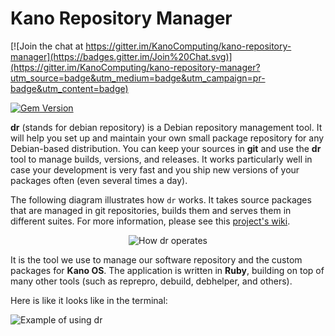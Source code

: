 # Kano Repository Manager

[![Join the chat at https://gitter.im/KanoComputing/kano-repository-manager](https://badges.gitter.im/Join%20Chat.svg)](https://gitter.im/KanoComputing/kano-repository-manager?utm_source=badge&utm_medium=badge&utm_campaign=pr-badge&utm_content=badge)

[![Gem Version](https://badge.fury.io/rb/dr.svg)](http://badge.fury.io/rb/dr)

**dr** (stands for debian repository) is a Debian repository management tool.
It will help you set up and maintain your own small package repository for any
Debian-based distribution. You can keep your sources in **git** and use the
**dr** tool to manage builds, versions, and releases. It works particularly
well in case your development is very fast and you ship new versions of
your packages often (even several times a day).

The following diagram illustrates how `dr` works. It takes source packages
that are managed in git repositories, builds them and serves them in
different suites. For more information, please see this
[project's wiki](https://github.com/KanoComputing/kano-package-system/wiki).

<p align="center">
  <img src="http://i.imgur.com/pe8A9kd.png"
       alt="How dr operates">
</p>

It is the tool we use to manage our software repository and the custom
packages for **Kano OS**. The application is written in **Ruby**, building
on top of many other tools (such as reprepro, debuild, debhelper, and others).

Here is like it looks like in the terminal:

![Example of using dr](http://linuxwell.com/assets/images/posts/tco-example.png)
